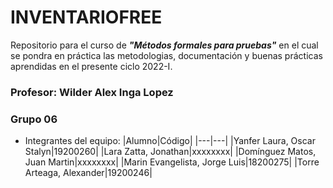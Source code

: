 # INVENTARIOFREE
Repositorio para el curso de ***"Métodos formales para pruebas"***
en el cual se pondra en práctica las metodologias, documentación y buenas prácticas aprendidas en el presente ciclo 2022-I.
### Profesor: Wilder Alex Inga Lopez
### Grupo 06
- Integrantes del equipo:
    |Alumno|Código|
    |---|---|
    |Yanfer Laura, Oscar Stalyn|19200260|
    |Lara Zatta, Jonathan|xxxxxxxx|
    |Domínguez Matos, Juan Martin|xxxxxxxx|
    |Marin Evangelista, Jorge Luis|18200275|
    |Torre Arteaga, Alexander|19200246|
